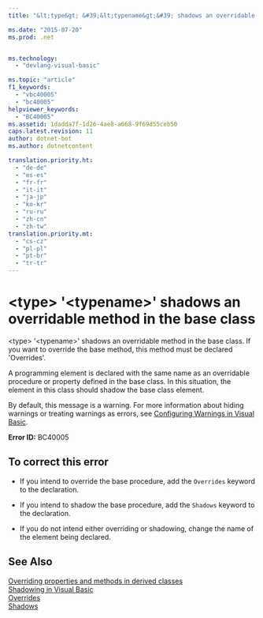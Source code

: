 ```yaml
---
title: "&lt;type&gt; &#39;&lt;typename&gt;&#39; shadows an overridable method in the base class"

ms.date: "2015-07-20"
ms.prod: .net


ms.technology: 
  - "devlang-visual-basic"

ms.topic: "article"
f1_keywords: 
  - "vbc40005"
  - "bc40005"
helpviewer_keywords: 
  - "BC40005"
ms.assetid: 1dadda7f-1d26-4ae8-a668-9f69d55ceb50
caps.latest.revision: 11
author: dotnet-bot
ms.author: dotnetcontent

translation.priority.ht: 
  - "de-de"
  - "es-es"
  - "fr-fr"
  - "it-it"
  - "ja-jp"
  - "ko-kr"
  - "ru-ru"
  - "zh-cn"
  - "zh-tw"
translation.priority.mt: 
  - "cs-cz"
  - "pl-pl"
  - "pt-br"
  - "tr-tr"
---
```

# &lt;type&gt; &#39;&lt;typename&gt;&#39; shadows an overridable method in the base class
\<type> '\<typename>' shadows an overridable method in the base class. If you want to override the base method, this method must be declared 'Overrides'.  
  
 A programming element is declared with the same name as an overridable procedure or property defined in the base class. In this situation, the element in this class should shadow the base class element.  
  
 By default, this message is a warning. For more information about hiding warnings or treating warnings as errors, see [Configuring Warnings in Visual Basic](/visualstudio/ide/configuring-warnings-in-visual-basic).  
  
 **Error ID:** BC40005  
  
## To correct this error  
  
-   If you intend to override the base procedure, add the `Overrides` keyword to the declaration.  
  
-   If you intend to shadow the base procedure, add the `Shadows` keyword to the declaration.  
  
-   If you do not intend either overriding or shadowing, change the name of the element being declared.  
  
## See Also  
 [Overriding properties and methods in derived classes](~/docs/visual-basic/programming-guide/language-features/objects-and-classes/inheritance-basics.md#overriding-properties-and-methods-in-derived-classes)   
 [Shadowing in Visual Basic](../../visual-basic/programming-guide/language-features/declared-elements/shadowing.md)   
 [Overrides](../../visual-basic/language-reference/modifiers/overrides.md)   
 [Shadows](../../visual-basic/language-reference/modifiers/shadows.md)
